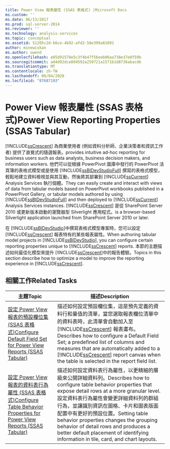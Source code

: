 ```yaml
---
title: Power View 報表屬性 (SSAS 表格式) |Microsoft Docs
ms.custom: ''
ms.date: 06/13/2017
ms.prod: sql-server-2014
ms.reviewer: ''
ms.technology: analysis-services
ms.topic: conceptual
ms.assetid: 51205c2d-b6ce-4b92-afd2-58e399a81691
author: minewiskan
ms.author: owend
ms.openlocfilehash: e85d91578e5c3f4b47f56eeb86aa738e37e8f59b
ms.sourcegitcommit: ad4d92dce894592a259721a1571b1d8736abacdb
ms.translationtype: MT
ms.contentlocale: zh-TW
ms.lasthandoff: 08/04/2020
ms.locfileid: "87687193"
---
```

# <a name="power-view-reporting-properties-ssas-tabular"></a><span data-ttu-id="14673-102">Power View 報表屬性 (SSAS 表格式)</span><span class="sxs-lookup"><span data-stu-id="14673-102">Power View Reporting Properties (SSAS Tabular)</span></span>
  [!INCLUDE[ssCrescent](../../includes/sscrescent-md.md)] <span data-ttu-id="14673-103">為商業使用者 (例如資料分析師、企業決策者和資訊工作者) 提供了直覺式的隨選報表。</span><span class="sxs-lookup"><span data-stu-id="14673-103">provides intuitive ad-hoc reporting for business users such as data analysts, business decision makers, and information workers.</span></span> <span data-ttu-id="14673-104">他們可以從根據 PowerPivot 圖庫中發行的 PowerPivot 活頁簿的表格式模型或是使用 [!INCLUDE[ssBIDevStudioFull](../../includes/ssbidevstudiofull-md.md)] 撰寫的表格式模型，輕鬆地建立資料檢視並與其互動，然後將其部署到 [!INCLUDE[ssCurrent](../../includes/sscurrent-md.md)] Analysis Services 執行個體。</span><span class="sxs-lookup"><span data-stu-id="14673-104">They can easily create and interact with views of data from tabular models based on PowerPivot workbooks published in a PowerPivot Gallery, or tabular models authored by using [!INCLUDE[ssBIDevStudioFull](../../includes/ssbidevstudiofull-md.md)] and then deployed to [!INCLUDE[ssCurrent](../../includes/sscurrent-md.md)] Analysis Services instances.</span></span> [!INCLUDE[ssCrescent](../../includes/sscrescent-md.md)] <span data-ttu-id="14673-105">是從 SharePoint Server 2010 或更新版本啟動的瀏覽器型 Silverlight 應用程式。</span><span class="sxs-lookup"><span data-stu-id="14673-105">is a browser-based Silverlight application launched from SharePoint Server 2010 or later.</span></span>  
  
 <span data-ttu-id="14673-106">在 [!INCLUDE[ssBIDevStudio](../../includes/ssbidevstudio-md.md)]中撰寫表格式模型專案時，您可以設定 [!INCLUDE[ssCrescent](../../includes/sscrescent-md.md)] 報表特有的某些報表屬性。</span><span class="sxs-lookup"><span data-stu-id="14673-106">When authoring tabular model projects in [!INCLUDE[ssBIDevStudio](../../includes/ssbidevstudio-md.md)], you can configure certain reporting properties unique to [!INCLUDE[ssCrescent](../../includes/sscrescent-md.md)] reports.</span></span> <span data-ttu-id="14673-107">本節的主題描述如何最佳化模型來提升 [!INCLUDE[ssCrescent](../../includes/sscrescent-md.md)]中的報告體驗。</span><span class="sxs-lookup"><span data-stu-id="14673-107">Topics in this section describe how to optimize a model to improve the reporting experience in [!INCLUDE[ssCrescent](../../includes/sscrescent-md.md)].</span></span>  
  
## <a name="related-tasks"></a><span data-ttu-id="14673-108">相關工作</span><span class="sxs-lookup"><span data-stu-id="14673-108">Related Tasks</span></span>  
  
|<span data-ttu-id="14673-109">主題</span><span class="sxs-lookup"><span data-stu-id="14673-109">Topic</span></span>|<span data-ttu-id="14673-110">描述</span><span class="sxs-lookup"><span data-stu-id="14673-110">Description</span></span>|  
|-----------|-----------------|  
|[<span data-ttu-id="14673-111">設定 Power View 報表的預設欄位集 &#40;SSAS 表格式&#41;</span><span class="sxs-lookup"><span data-stu-id="14673-111">Configure Default Field Set for Power View Reports &#40;SSAS Tabular&#41;</span></span>](power-view-configure-default-field-set-for-reports.md)|<span data-ttu-id="14673-112">描述如何設定預設欄位集，這是預先定義的資料行和量值的清單，當您選取報表欄位清單中的資料表時，此清單會自動加入至 [!INCLUDE[ssCrescent](../../includes/sscrescent-md.md)] 報表畫布。</span><span class="sxs-lookup"><span data-stu-id="14673-112">Describes how to configure a Default Field Set; a predefined list of columns and measures that are automatically added to a [!INCLUDE[ssCrescent](../../includes/sscrescent-md.md)] report canvas when the table is selected in the report field list.</span></span>|  
|[<span data-ttu-id="14673-113">設定 Power View 報表的資料表行為屬性 &#40;SSAS 表格式&#41;</span><span class="sxs-lookup"><span data-stu-id="14673-113">Configure Table Behavior Properties for Power View Reports &#40;SSAS Tabular&#41;</span></span>](power-view-configure-table-behavior-properties-for-reports.md)|<span data-ttu-id="14673-114">描述如何設定資料表行為屬性，以更精細的層級來公開詳細資料列。</span><span class="sxs-lookup"><span data-stu-id="14673-114">Describes how to configure table behavior properties that expose detail rows at a more granular level.</span></span> <span data-ttu-id="14673-115">設定資料表行為屬性會變更詳細資料列的群組行為，並讓識別資訊在圖格、卡片和圖表版面配置中有更好的預設位置。</span><span class="sxs-lookup"><span data-stu-id="14673-115">Setting table behavior properties changes the grouping behavior of detail rows and produces a better default placement of identifying information in tile, card, and chart layouts.</span></span>|  
  
  
